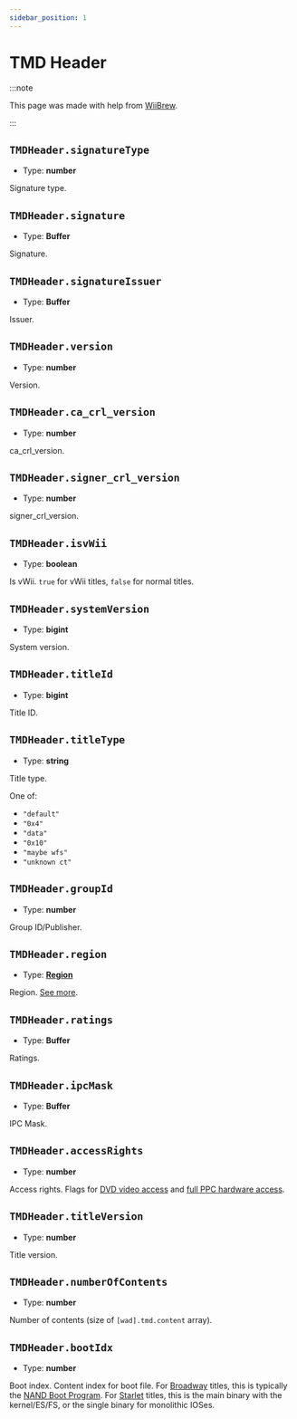 ```yaml
---
sidebar_position: 1
---
```


# TMD Header

:::note

This page was made with help from [WiiBrew](https://wiibrew.org/wiki/Title_metadata).

:::

## `TMDHeader.signatureType`

-   Type: **number**

Signature type.

## `TMDHeader.signature`

-   Type: **Buffer**

Signature.

## `TMDHeader.signatureIssuer`

-   Type: **Buffer**

Issuer.

## `TMDHeader.version`

-   Type: **number**

Version.

## `TMDHeader.ca_crl_version`

-   Type: **number**

ca_crl_version.

## `TMDHeader.signer_crl_version`

-   Type: **number**

signer_crl_version.

## `TMDHeader.isvWii`

-   Type: **boolean**

Is vWii. `true` for vWii titles, `false` for normal titles.

## `TMDHeader.systemVersion`

-   Type: **bigint**

System version.

## `TMDHeader.titleId`

-   Type: **bigint**

Title ID.

## `TMDHeader.titleType`

-   Type: **string**

Title type.

One of:

-   `"default"`
-   `"0x4"`
-   `"data"`
-   `"0x10"`
-   `"maybe wfs"`
-   `"unknown ct"`

## `TMDHeader.groupId`

-   Type: **number**

Group ID/Publisher.

## `TMDHeader.region`

-   Type: **[Region](region)**

Region. [See more](region).

## `TMDHeader.ratings`

-   Type: **Buffer**

Ratings.

## `TMDHeader.ipcMask`

-   Type: **Buffer**

IPC Mask.

## `TMDHeader.accessRights`

-   Type: **number**

Access rights. Flags for [DVD video access](https://wiibrew.org/wiki/DVDX) and [full PPC hardware access](http://hackmii.com/2009/08/of-tmds-and-hardware/).

## `TMDHeader.titleVersion`

-   Type: **number**

Title version.

## `TMDHeader.numberOfContents`

-   Type: **number**

Number of contents (size of `[wad].tmd.content` array).

## `TMDHeader.bootIdx`

-   Type: **number**

Boot index. Content index for boot file. For [Broadway](https://wiibrew.org/wiki/Broadway) titles, this is typically the [NAND Boot Program](https://wiibrew.org/wiki/NAND_Boot_Program). For [Starlet](https://wiibrew.org/wiki/Starlet) titles, this is the main binary with the kernel/ES/FS, or the single binary for monolithic IOSes.
